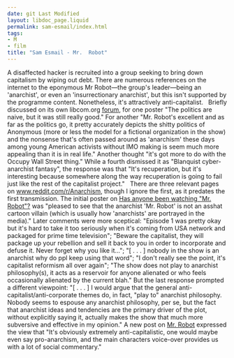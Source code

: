 ```yaml
---
date: git Last Modified
layout: libdoc_page.liquid
permalink: sam-esmail/index.html
tags:
- M
- film
title: "Sam Esmail - Mr.  Robot"
---
```


A disaffected hacker is recruited into a group seeking to  bring down capitalism by wiping out debt. There are numerous references on the  internet to the eponymous Mr Robot—the group's leader—being an 'anarchist', or  even an 'insurrectionary anarchist', but this isn't supported by the programme  content. Nonetheless, it's attractively anti-capitalist.
 
Briefly discussed on its own libcom.org <a href="https://libcom.org/forums/general/mr-robot-27122015">forum</a>, for one  poster "The politics are naive, but it was still really good." For another "Mr.  Robot's excellent and as far as the politics go, it pretty accurately depicts  the shitty politics of Anonymous (more or less the model for a fictional  organization in the show) and the nonsense that's often passed around as  'anarchism' these days among young American activists without IMO making is seem  much more appealing than it is in real life." Another thought "it's got more to  do with the Occupy Wall Street thing." While a fourth dismissed it as "Blanquist  cyber-anarchist fantasy", the response was that "It's recuperation, but it's  interesting because somewhere along the way recuperation is going to fail just  like the rest of the capitalist project."
 
There are three relevant pages on <a href="http://www.reddit.com/r/Anarchism">www.reddit.com/r/Anarchism</a>,  though I ignore the first, as it predates the first transmission. The initial  poster on <a href="https://www.reddit.com/r/Anarchism/comments/3du0lg/has_anyone_been_watching_mr_robot_its/"> Has anyone been watching "Mr. Robot"?</a> was "pleased to see that the anarchist  'Mr. Robot' is not an asshat cartoon villain (which is usually how 'anarchists'  are portrayed in the media)." Later comments were more sceptical: "Episode 1 was  pretty okay but it's hard to take it too seriously when it's coming from USA  network and packaged for prime time television"; "Beware the capitalist, they  will package up your rebellion and sell it back to you in order to incorporate  and defuse it. Never forget why you like it..."; "[ . . . ] nobody in  the show is an anarchist why do ppl keep using that word"; "I don't really see  the point, it's capitalist reformism all over again"; "The show does not play to  anarchist philosophy(s), it acts as a reservoir for anyone alienated or who  feels occasionally alienated by the current blah." But the last response  prompted a different viewpoint: "[ . . . ] I would argue that the general  anti-capitalist/anti-corporate themes do, in fact, "play to" anarchist  philosophy. Nobody seems to espouse any anarchist philosophy, per se, but the  fact that anarchist ideas and tendencies are the primary driver of the plot,  without explicitly saying it, actually makes the show that much more subversive  and effective in my opinion." A new post on <a href="https://www.reddit.com/r/Anarchism/comments/4p60di/mr_robot/">Mr. Robot</a>  expressed the view that "It's obviously extremely anti-capitalistic, one would  maybe even say pro-anarchism, and the main characters voice-over provides us  with a lot of social commentary."